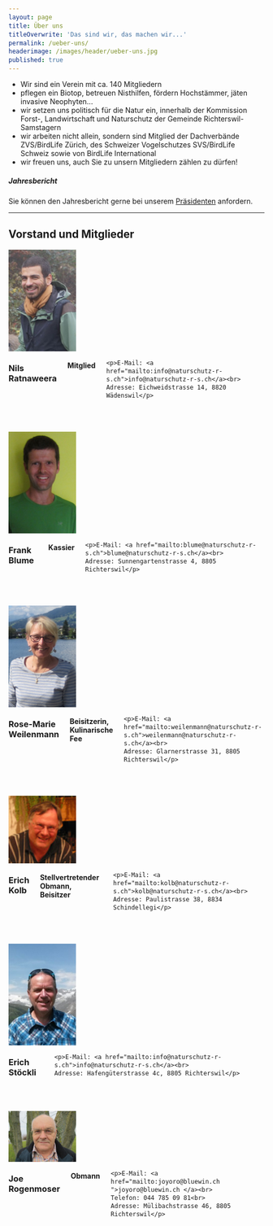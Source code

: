 ```yaml
---
layout: page
title: Über uns
titleOverwrite: 'Das sind wir, das machen wir...'
permalink: /ueber-uns/
headerimage: /images/header/ueber-uns.jpg
published: true
---
```


* Wir sind ein Verein mit ca. 140 Mitgliedern
* pflegen ein Biotop, betreuen Nisthilfen, fördern Hochstämmer, jäten invasive Neophyten...
* wir setzen uns politisch für die Natur ein, innerhalb der Kommission Forst-, Landwirtschaft und Naturschutz der Gemeinde Richterswil-Samstagern
* wir arbeiten nicht allein, sondern sind Mitglied der Dachverbände ZVS/BirdLife Zürich, des Schweizer Vogelschutzes SVS/BirdLife Schweiz sowie von BirdLife International
* wir freuen uns, auch Sie zu unsern Mitgliedern zählen zu dürfen!


##### Jahresbericht

Sie können den Jahresbericht gerne bei unserem [Präsidenten][praesident-email] anfordern.

<hr>

## Vorstand und Mitglieder

<div class="row" style="margin-bottom:50px;">
  <div class="large-2 columns">
    <img width="133" src="/images/ueber-uns/nils_ratnaweera.jpg"/>
  </div>
  <div class="large-10 columns">
    <h3>Nils Ratnaweera</h3>
    <h4>Mitglied</h4>

    <p>E-Mail: <a href="mailto:info@naturschutz-r-s.ch">info@naturschutz-r-s.ch</a><br>
    Adresse: Eichweidstrasse 14, 8820 Wädenswil</p>
  </div>
</div>

<div class="row" style="margin-bottom:50px;">
  <div class="large-2 columns">
    <img width="133" src="/images/ueber-uns/frank_blume.png"/>
  </div>
  <div class="large-10 columns">
      <h3>Frank Blume</h3>
      <h4>Kassier</h4>

    <p>E-Mail: <a href="mailto:blume@naturschutz-r-s.ch">blume@naturschutz-r-s.ch</a><br>
    Adresse: Sunnengartenstrasse 4, 8805 Richterswil</p>
  </div>
</div>

<div class="row" style="margin-bottom:50px;">
  <div class="large-2 columns">
    <img width="133" src="/images/ueber-uns/rose-marie_weilenmann.png"/>
  </div>
  <div class="large-10 columns">
      <h3>Rose-Marie Weilenmann</h3>
      <h4>Beisitzerin, Kulinarische Fee</h4>

    <p>E-Mail: <a href="mailto:weilenmann@naturschutz-r-s.ch">weilenmann@naturschutz-r-s.ch</a><br>
    Adresse: Glarnerstrasse 31, 8805 Richterswil</p>
  </div>
</div>

<div class="row" style="margin-bottom:50px;">
  <div class="large-2 columns">
    <img width="133" src="/images/ueber-uns/erich-kolb.jpg"/>
  </div>
  <div class="large-10 columns">
      <h3>Erich Kolb</h3>
      <h4>Stellvertretender Obmann, Beisitzer</h4>

    <p>E-Mail: <a href="mailto:kolb@naturschutz-r-s.ch">kolb@naturschutz-r-s.ch</a><br>
    Adresse: Paulistrasse 38, 8834 Schindellegi</p>
  </div>
</div>

<div class="row" style="margin-bottom:50px;">
  <div class="large-2 columns">
    <img width="133" src="/images/ueber-uns/erich_stoeckli.jpg"/>
  </div>
  <div class="large-10 columns">
      <h3>Erich Stöckli</h3>

    <p>E-Mail: <a href="mailto:info@naturschutz-r-s.ch">info@naturschutz-r-s.ch</a><br>
    Adresse: Hafengüterstrasse 4c, 8805 Richterswil</p>
  </div>
</div>

<div class="row" style="margin-bottom:50px;">
  <div class="large-2 columns">
    <img width="133" src="/images/ueber-uns/joe.jpg"/>
  </div>
  <div class="large-10 columns">
      <h3>Joe Rogenmoser</h3>
      <h4>Obmann</h4>

    <p>E-Mail: <a href="mailto:joyoro@bluewin.ch ">joyoro@bluewin.ch </a><br>
    Telefon: 044 785 09 81<br>
    Adresse: Mülibachstrasse 46, 8805 Richterswil</p>
  </div>
</div>


[praesident-email]: mailto:info@naturschutz-r-s.ch
